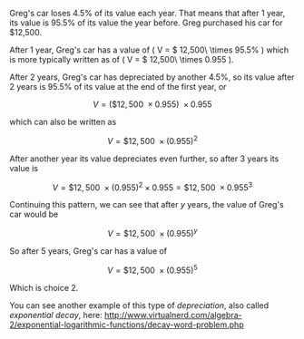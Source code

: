 Greg's car loses 4.5% of its value each year. That means that after 1
year, its value is 95.5% of its value the year before. Greg purchased
his car for \$12,500.

After 1 year, Greg's car has a value of \( V = \$ 12,500\  \times 95.5\% \)
which is more typically written as of \( V = \$ 12,500\  \times 0.955 \).

After 2 years, Greg's car has depreciated by another 4.5%, so its value
after 2 years is 95.5% of its value at the end of the first year, or

$$V = (\$ 12,500\  \times 0.955)\  \times 0.955$$

which can also be written as

$$V = \$ 12,500\  \times {(0.955)}^{2}$$

After another year its value depreciates even further, so after 3 years
its value is

$$V = \$ 12,500\  \times {(0.955)}^{2} \times 0.955 = \$ 12,500\  \times {0.955}^{3}$$

Continuing this pattern, we can see that after *y* years, the value of
Greg's car would be

$$V = \$ 12,500\  \times {(0.955)}^{y}$$

So after 5 years, Greg's car has a value of

$$V = \$ 12,500\  \times {(0.955)}^{5}$$

Which is choice 2.

You can see another example of this type of *depreciation*, also called
*exponential decay*, here:
<http://www.virtualnerd.com/algebra-2/exponential-logarithmic-functions/decay-word-problem.php>

